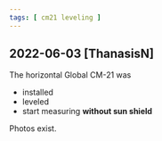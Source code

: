 ```yaml
---
tags: [ cm21 leveling ]
---
```


## 2022-06-03 [ThanasisN]

The horizontal Global CM-21 was

- installed 
- leveled 
- start measuring **without sun shield**

Photos exist.

